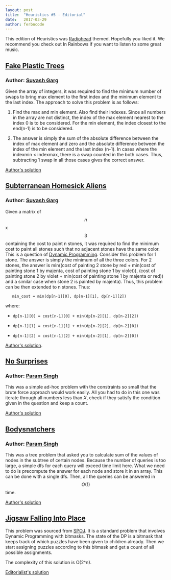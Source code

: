 ```yaml
---
layout: post
title:  "Heuristics #5 - Editorial"
date:   2017-03-29
author: ferbncode
---
```


This edition of Heuristics was [Radiohead](https://en.wikipedia.org/wiki/Radiohead) themed. Hopefully you liked it. We recommend you check out In Rainbows if you want to listen to some great music.

## [Fake Plastic Trees](https://www.hackerearth.com/problem/algorithm/fake-plastic-trees/)

### Author: [Suyash Garg](https://github.com/ferbncode)

Given the array of integers, it was required to find the minimum number of swaps to bring max element to the first index and the minimum element to the last index. The approach to solve this problem is as follows:

1. Find the max and min element. Also find their indexes. Since all numbers in the array are not distinct, the index of the max element nearest to the index 0 is to be considered. For the min element, the index closest to the end(n-1) is to be considered.

2. The answer is simply the sum of the absolute difference between the index of max element and zero and the absolute difference between the index of the min element and the last index (n-1). In cases where the indexmin < indexmax, there is a swap counted in the both cases. Thus, subtracting 1 swap in all those cases gives the correct answer.

[Author's solution](https://gist.github.com/ferbncode/2dc5b4391c14c7f9e1a064656129d722)


## [Subterranean Homesick Aliens](https://www.hackerearth.com/problem/algorithm/subterrenean-homesick-alien/)

### Author: [Suyash Garg](https://github.com/ferbncode)

Given a matrix of $$n$$x$$3$$ containing the cost to paint n stones, it was required to find the minimum cost to paint all stones such that no adjacent stones have the same color. This is a question of [Dynamic Programming](https://www.topcoder.com/community/data-science/data-science-tutorials/dynamic-programming-from-novice-to-advanced). Consider this problem for 1 stone. The answer is simply the minimum of all the three colors. For 2 stones, the answer is min((cost of painting 2 stone by red + min(cost of painting stone 1 by majenta, cost of painting stone 1 by violet)), (cost of painting stone 2 by violet + min(cost of painting stone 1 by majenta or red)) and a similar case when stone 2 is painted by majenta). Thus, this problem can be then extended to n stones. Thus:

```
   min_cost = min(dp[n-1][0], dp[n-1][1], dp[n-1][2])
```

where:

+  ```dp[n-1][0] = cost[n-1][0] + min(dp[n-2][1], dp[n-2][2])```

+  ```dp[n-1][1] = cost[n-1][1] + min(dp[n-2][2], dp[n-2][0])```

+  ```dp[n-1][2] = cost[n-1][2] + min(dp[n-2][1], dp[n-2][0])```


[Author's solution](https://gist.github.com/ferbncode/4bc06ef5d2d2c4a8f33e8106c7aaa7ca).

## [No Surprises](https://www.hackerearth.com/problem/algorithm/no-surprises/)

### Author: [Param Singh](https://github.com/paramsingh)

This was a simple ad-hoc problem with the constraints so small that the brute force approach would
work easily. All you had to do in this one was iterate through all numbers less than *X*, check if they satisfy the condition given in the question and keep a count.

[Author's solution](https://www.hackerearth.com/submission/7856306/)

## [Bodysnatchers](https://www.hackerearth.com/problem/algorithm/bodysnatchers/)

### Author: [Param Singh](https://github.com/paramsingh)

This was a tree problem that asked you to calculate sum of the values of nodes in the subtree of certain
nodes. Because the number of queries is too large, a simple dfs for each query will exceed time limit here.
What we need to do is precompute the answer for each node and store it in an array. This can be done with a single dfs. Then, all the queries can be answered in $$O(1)$$ time.

[Author's solution](https://www.hackerearth.com/submission/7856359/)

## [Jigsaw Falling Into Place](https://www.hackerearth.com/problem/algorithm/cheer-the-kids/)

This problem was sourced from [SPOJ](http://spoj.com/problems/ASSIGN). It is a standard problem  that involves Dynamic Programming with bitmasks. The state of the DP is a bitmask that keeps track of which puzzles have been given to children already. Then we start assigning puzzles according to this bitmask and get a count of all possible assignments.

The complexity of this solution is O(2^n).

[Editorialist's solution](https://www.hackerearth.com/submission/7856504/)
